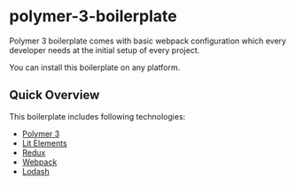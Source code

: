 # polymer-3-boilerplate

Polymer 3 boilerplate comes with basic webpack configuration which every developer needs at the initial setup of every project.

You can install this boilerplate on any platform.

## Quick Overview

This boilerplate includes following technologies:

* [Polymer 3](https://polymer-library.polymer-project.org/3.0/docs/about_30)
* [Lit Elements](https://lit-element.polymer-project.org/)
* [Redux](https://redux.js.org/introduction/getting-started)
* [Webpack](https://webpack.js.org/concepts/)
* [Lodash](https://lodash.com/docs/4.17.15)

